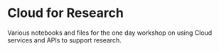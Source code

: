 # Cloud for Research

Various notebooks and files for the one day workshop on using Cloud services and APIs to support research.
